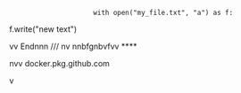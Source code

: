                          with open("my_file.txt", "a") as f:
   f.write("new text")

vv 
Endnnn
/// 
    nv
  nnbfgnbvfvv ****
          
          
   
nvv   docker.pkg.github.com    
 
    
  v     
       
      
 
    
  
  
  
    
   
 
  

 
     
  
 
 
